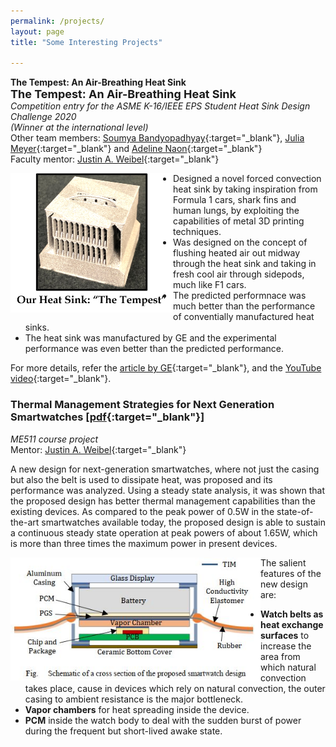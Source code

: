 ```yaml
---
permalink: /projects/
layout: page
title: "Some Interesting Projects"

---
```


**<span style="font-size:16">The Tempest: An Air-Breathing Heat Sink</span>**\
**<font size="4"> The Tempest: An Air-Breathing Heat Sink </font>**\
*Competition entry for the ASME K-16/IEEE EPS Student Heat Sink Design Challenge 2020\
(Winner at the international level)*\
Other team members: [Soumya Bandyopadhyay](https://engineering.purdue.edu/CTRC/research/staff_bios/soumya_bandy.php){:target="_blank"}, [Julia Meyer](https://www.linkedin.com/in/julia-meyer/){:target="_blank"} and [Adeline Naon](https://www.linkedin.com/in/adeline-naon-2021/){:target="_blank"}\
Faculty mentor: [Justin A. Weibel](https://engineering.purdue.edu/ME/People/ptProfile?resource_id=78578){:target="_blank"}
  
<img align="left" src="/manufactured_hs.png" width = 260>
  
  - Designed a novel forced convection heat sink by taking inspiration from Formula 1 cars, shark fins and human lungs, by exploiting the capabilities of metal 3D printing techniques.
  - Was designed on the concept of flushing heated air out midway through the heat sink and taking in fresh cool air through sidepods, much like F1 cars.
  - The predicted performnace was much better than the performance of conventially manufactured heat sinks.
  - The heat sink was manufactured by GE and the experimental performance was even better than the predicted performance.

 
 For more details, refer the [article by GE](https://www.ge.com/additive/blog/qa-purdue-universitys-panthers-take-inspiration-natural-world-and-human-body-win-additive-heat){:target="_blank"}, and the [YouTube video](https://www.youtube.com/watch?v=tzs5IBjVMH8&t=1s){:target="_blank"}.
  
### Thermal Management Strategies for Next Generation Smartwatches [[pdf](/ME511_report.pdf){:target="_blank"}]
*ME511 course project* \
Mentor: [Justin A. Weibel](https://engineering.purdue.edu/ME/People/ptProfile?resource_id=78578){:target="_blank"}
   
A new design for next-generation smartwatches, where not just the casing but also the belt is used to dissipate heat, was proposed and its performance was analyzed. Using a steady state analysis, it was shown that the proposed design has better thermal management capabilities than the existing devices. As compared to the peak power of 0.5W in the state-of-the-art smartwatches available today, the proposed design is able to sustain a continuous steady state operation at peak powers of about 1.65W, which is more than three times the maximum power in present devices. 
   
<img align="left" src="/labeled_watch.JPG" width = 400> 

The salient features of the new design are:
- **Watch belts as heat exchange surfaces** to increase the area from which natural convection takes place, cause in devices which rely on natural convection, the outer casing to ambient resistance is the major bottleneck.
- **Vapor chambers** for heat spreading inside the device.
- **PCM** inside the watch body to deal with the sudden burst of power during the frequent but short-lived awake state.
  
  
  
  
  


